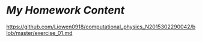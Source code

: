 
# *My Homework Content*
https://github.com/Liowen0918/computational_physics_N2015302290042/blob/master/exercise_01.md
